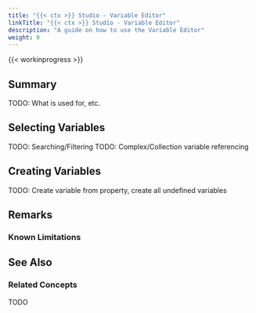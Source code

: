 ```yaml
---
title: "{{< ctx >}} Studio - Variable Editor"
linkTitle: "{{< ctx >}} Studio - Variable Editor"
description: "A guide on how to use the Variable Editor"
weight: 0
---
```


{{< workinprogress >}}

## Summary

TODO: What is used for, etc.

## Selecting Variables

TODO: Searching/Filtering
TODO: Complex/Collection variable referencing

## Creating Variables

TODO: Create variable from property, create all undefined variables

## Remarks

### Known Limitations

## See Also

### Related Concepts

TODO
